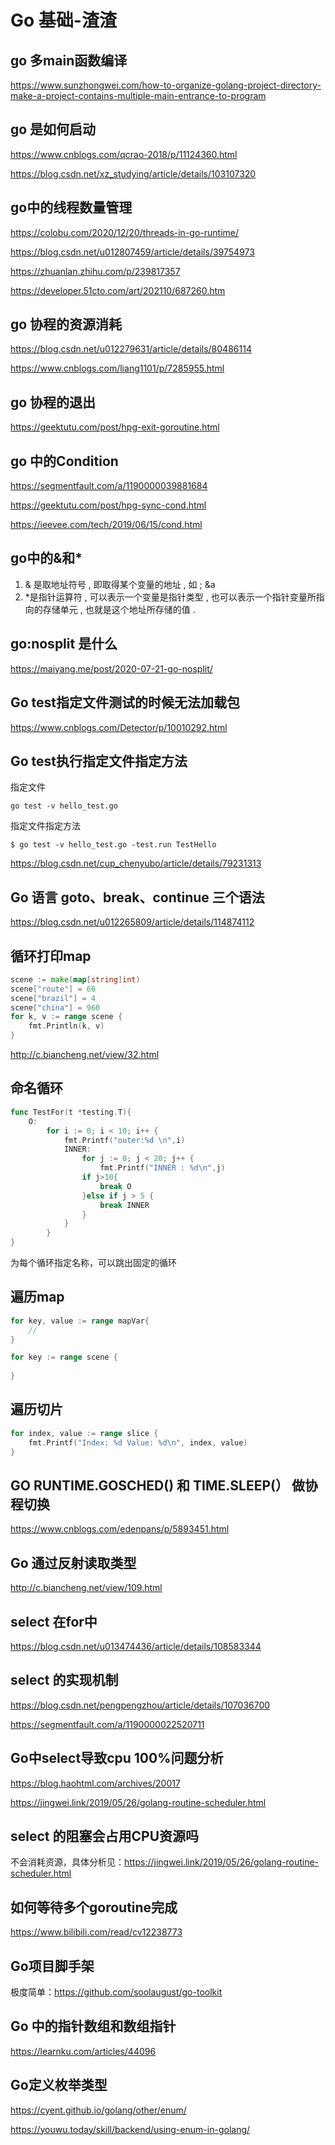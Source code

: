 # Go 基础-渣渣

## go 多main函数编译

https://www.sunzhongwei.com/how-to-organize-golang-project-directory-make-a-project-contains-multiple-main-entrance-to-program

## go 是如何启动

https://www.cnblogs.com/qcrao-2018/p/11124360.html

https://blog.csdn.net/xz_studying/article/details/103107320

## go中的线程数量管理

https://colobu.com/2020/12/20/threads-in-go-runtime/

https://blog.csdn.net/u012807459/article/details/39754973

https://zhuanlan.zhihu.com/p/239817357

https://developer.51cto.com/art/202110/687260.htm

## go 协程的资源消耗

https://blog.csdn.net/u012279631/article/details/80486114

https://www.cnblogs.com/liang1101/p/7285955.html

## go 协程的退出

https://geektutu.com/post/hpg-exit-goroutine.html

## go 中的Condition

https://segmentfault.com/a/1190000039881684

https://geektutu.com/post/hpg-sync-cond.html

https://ieevee.com/tech/2019/06/15/cond.html

## go中的&和*

1. & 是取地址符号 , 即取得某个变量的地址 , 如 ; &a
2. *是指针运算符 , 可以表示一个变量是指针类型 , 也可以表示一个指针变量所指向的存储单元 , 也就是这个地址所存储的值 .

## go:nosplit 是什么

https://maiyang.me/post/2020-07-21-go-nosplit/

## Go test指定文件测试的时候无法加载包

https://www.cnblogs.com/Detector/p/10010292.html

## Go test执行指定文件指定方法

指定文件

```shell
go test -v hello_test.go
```



指定文件指定方法

```shell
$ go test -v hello_test.go -test.run TestHello
```

https://blog.csdn.net/cup_chenyubo/article/details/79231313

## Go 语言 goto、break、continue 三个语法

https://blog.csdn.net/u012265809/article/details/114874112

## 循环打印map

```go
scene := make(map[string]int)
scene["route"] = 66
scene["brazil"] = 4
scene["china"] = 960
for k, v := range scene {
    fmt.Println(k, v)
}
```

http://c.biancheng.net/view/32.html

## 命名循环

```go
func TestFor(t *testing.T){
	O:
		for i := 0; i < 10; i++ {
			fmt.Printf("outer:%d \n",i)
			INNER:
				for j := 0; j < 20; j++ {
					fmt.Printf("INNER : %d\n",j)
				if j>10{
					break O
				}else if j > 5 {
					break INNER
				}
			}
		}
}
```

为每个循环指定名称，可以跳出固定的循环

## 遍历map

```go
for key, value := range mapVar{
    //
}
```

```go
for key := range scene {
    
}
```



## 遍历切片

```go
for index, value := range slice {
    fmt.Printf("Index: %d Value: %d\n", index, value)
}
```



## GO RUNTIME.GOSCHED() 和 TIME.SLEEP(） 做协程切换

https://www.cnblogs.com/edenpans/p/5893451.html



## Go 通过反射读取类型

http://c.biancheng.net/view/109.html



## select 在for中

https://blog.csdn.net/u013474436/article/details/108583344



## select 的实现机制

https://blog.csdn.net/pengpengzhou/article/details/107036700

https://segmentfault.com/a/1190000022520711



## Go中select导致cpu 100%问题分析

https://blog.haohtml.com/archives/20017

https://jingwei.link/2019/05/26/golang-routine-scheduler.html

## select 的阻塞会占用CPU资源吗

不会消耗资源，具体分析见：https://jingwei.link/2019/05/26/golang-routine-scheduler.html





## 如何等待多个goroutine完成

https://www.bilibili.com/read/cv12238773





## Go项目脚手架

极度简单：https://github.com/soolaugust/go-toolkit



## Go 中的指针数组和数组指针

https://learnku.com/articles/44096





## Go定义枚举类型

https://cyent.github.io/golang/other/enum/

https://youwu.today/skill/backend/using-enum-in-golang/
